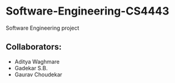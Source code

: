 # Software-Engineering-CS4443

Software Engineering project

## **Collaborators:**

* Aditya Waghmare
* Gadekar S.B.
* Gaurav Choudekar
